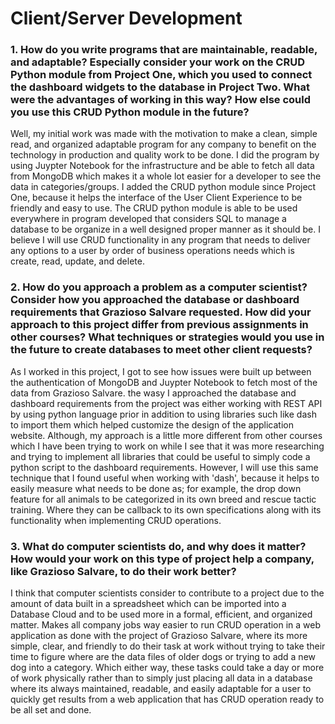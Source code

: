 # Client/Server Development
### 1. How do you write programs that are maintainable, readable, and adaptable? Especially consider your work on the CRUD Python module from Project One, which you used to connect the dashboard widgets to the database in Project Two. What were the advantages of working in this way? How else could you use this CRUD Python module in the future?

Well, my initial work was made with the motivation to make a clean, simple read, and organized adaptable program for any company to benefit on the technology in production and quality work to be done. I did the program by using Juypter Notebook for the infrastructure and be able to fetch all data from MongoDB which makes it a whole lot easier for a developer to see the data in categories/groups. I added the CRUD python module since Project One, because it helps the interface of the User Client Experience to be friendly and easy to use. The CRUD python module is able to be used everywhere in program developed that considers SQL to manage a database to be organize in a well designed proper manner as it should be. I believe I will use CRUD functionality in any program that needs to deliver any options to a user by order of business operations needs which is create, read, update, and delete. 

### 2. How do you approach a problem as a computer scientist? Consider how you approached the database or dashboard requirements that Grazioso Salvare requested. How did your approach to this project differ from previous assignments in other courses? What techniques or strategies would you use in the future to create databases to meet other client requests?

As I worked in this project, I got to see how issues were built up between the authentication of MongoDB and Juypter Notebook to fetch most of the data from Grazioso Salvare. the wasy I approached the database and dashboard requirements from the project was either working with REST API by using python language prior in addition to using libraries such like dash to import them which helped customize the design of the application website. Although, my approach is a little more different from other courses which I have been trying to work on while I see that it was more researching and trying to implement all libraries that could be useful to simply code a python script to the dashboard requirements. However, I will use this same technique that I found useful when working with 'dash', because it helps to easily measure what needs to be done as; for example, the drop down feature for all animals to be categorized in its own breed and rescue tactic training. Where they can be callback to its own specifications along with its functionality when implementing CRUD operations.  

### 3. What do computer scientists do, and why does it matter? How would your work on this type of project help a company, like Grazioso Salvare, to do their work better?

I think that computer scientists consider to contribute to a project due to the amount of data built in a spreadsheet which can be imported into a Database Cloud and to be used more in a formal, efficient, and organized matter. Makes all company jobs way easier to run CRUD operation in a web application as done with the project of Grazioso Salvare, where its more simple, clear, and friendly to do their task at work without trying to take their time to figure where are the data files of older dogs or trying to add a new dog into a category. Which either way, these tasks could take a day or more of work physically rather than to simply just placing all data in a database where its always maintained, readable, and easily adaptable for a user to quickly get results from a web application that has CRUD operation ready to be all set and done.
